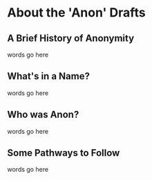 # About the 'Anon' Drafts

## A Brief History of Anonymity

words go here

## What's in a Name?

words go here

## Who was Anon?

words go here

## Some Pathways to Follow

words go here

